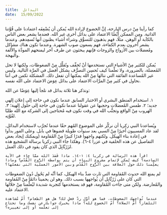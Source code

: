 ```yaml
---
title:  البدائل
date:  15/09/2022
---
```


كما رأينا مِنْ درس البارحة، إنَّ الخضوع لإرادة الله يُمكن أن يُضْعِفَه اعتمادنا على قُوَّتنا الذاتية. ومِن الممكن أَيْضًا الاعتماد على بدائل أخرى غير الله. فعندما يشعر بعض الناس بالكآبة أو الوهن، مثلًا، فهم يذهبون للتسوُّق وشراء أشياء يظنون أنها تُسعِدهم. وعندما يشعر آخرون بعدم الكفاءة، فهم يسعون صوب الشهرة. وعندما تكون هناك مشاكل ومُعضلات بين الأزواج والزوجات فإنهم يبحثون عن طرف آخر ليمنحهم المودَّة والأُلفة والبهجة.

يُمكن للكثير مِنْ الأشياء التي نستخدمها أنْ تُخفِّف وتُقلِّل مِنْ الضغوطات، ولكنها لا تحل المُعضلة، بالضرورة، ولا تعلِّمنا كيف نُحسِن التصرُّف بشكل أفضل في المرَّة التالية. وليس غير المُساعدة الفائقة التي ننالها مِنْ الله يمكنها أن تفعل ذلك. المشكلة تكمن في أننا نحاول في كثير مِنْ المرَّات الاعتماد على بدائل عِوَضَ الاعتماد على الله نفسه.

ونذكر هنا ثلاثة بدائل قد نلجأ إليها عِوَضًا عن الله:

١. استخدام المنطق البشري أو الاختبار السابق عندما نكون في حاجة إلى إعلان إلهي جديد؛ ٢. طمس المُعضلات وحجبها عن عقولنا عندما نكون في حاجة إلى حلول إلهية؛ ٣. الهروب مِنْ الواقع وتجنُّب الله في وقت نكون فيه مُحتاجين إلى الشركة مع الله طلبًا لقُوَّتِه.

ويُساعدنا النبي زكريا أن نركِّز على الموضوع المُهم حقًا عندما نُجرَّب لاستخدام البدائل. لقد عاد المسبيون أخيرًا مِنْ السبي بعد سنوات طويلة قضوها في بابل. وعلى الفور بدأوا في إعادة بناء الهيكل. ولكنهم واجهوا قدرًا كبيرًا مِنْ المُقاومة (ويمكنك إيجاد بعض التفاصيل عن هذه الخلفية في عزرا ٤-٦). وهكذا جاء النبي زكريا برسالة التشجيع هذه لزَرُبَّابِلَ الذي كان يقود في ذلك العمل.

`اقرأ هذه الرسالة في زكريا ٤: ١-١٤. ماذا قَصَدَ الله ممَّا جاء في الآية السادسة؟ كيف يُمكن لإتمام مشروع البناء أن يتم بواسطة الرُّوح الْقُدُس؟ وماذا يعلِّمنا ذلك حول العلاقة بين الرُّوح الْقُدُس وبين الأمور العملية التي نفعلها؟`

لم يمنع الله حدوث المُقاومة التي ثارت ضدَّ بناء الهيكل، كما أنَّه لم يَحُول دُونَ الضغوطات التي كان على زَرُبَّابِل أن يُواجهها بسبب ذلك. وهو لن يحمينا دائمًا مِنْ المُقاومة والمُعارضة. ولكن متى جاءت المُقاومة، فهو قد يستخدمها كتجربة شديدة ليُعلِّمنا مِنْ خلالها الاعتماد عليه.

`عندما تُواجهك الضغوطات، فما هو أوَّل ردّ فعلٍ لك؟ هل هو الطعام؟ أَمْ مُشاهدة التلفاز؟ أَمْ الصلاة؟ أَمْ الخضوع لله؟ ماذا يخبرك جوابك عن نفسك وما تحتاج إلى تعلُّمه أو إلى تغييره؟`